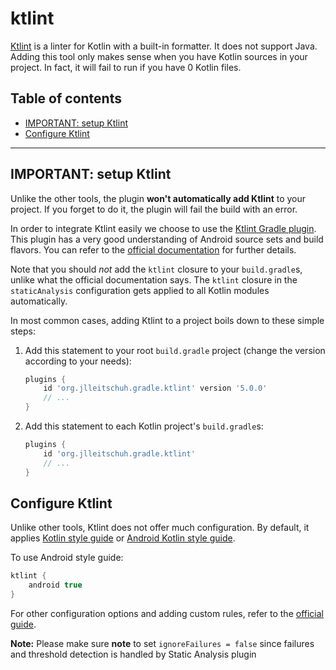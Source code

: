 # ktlint
[Ktlint](https://github.com/shyiko/ktlint) is a linter for Kotlin with a built-in formatter. It does not support Java. Adding 
this tool only makes sense when you have Kotlin sources in your project. In fact, it will fail to run if you have 0 Kotlin
files.

## Table of contents
 * [IMPORTANT: setup Ktlint](#important-setup-ktlint)
 * [Configure Ktlint](#configure-ktlint)
---

## IMPORTANT: setup Ktlint

Unlike the other tools, the plugin **won't automatically add Ktlint** to your project. If you forget to do it, the plugin will 
fail the build with an error.

In order to integrate Ktlint easily we choose to use the [Ktlint Gradle plugin](https://github.com/JLLeitschuh/ktlint-gradle/).
This plugin has a very good understanding of Android source sets and build flavors. You can refer to the
[official documentation](https://github.com/JLLeitschuh/ktlint-gradle/#how-to-use) for further details.

Note that you should _not_ add the `ktlint` closure to your `build.gradle`s, unlike what the official documentation says. The 
`ktlint` closure in the `staticAnalysis` configuration gets applied to all Kotlin modules automatically.

In most common cases, adding Ktlint to a project boils down to these simple steps:

 1. Add this statement to your root `build.gradle` project (change the version according to your needs):
    ```gradle
    plugins {
        id 'org.jlleitschuh.gradle.ktlint' version '5.0.0'
        // ...
    }
    ```
 2. Add this statement to each Kotlin project's `build.gradle`s:
    ```gradle
    plugins {
        id 'org.jlleitschuh.gradle.ktlint'
        // ...
    }
    ```
    
## Configure Ktlint

Unlike other tools, Ktlint does not offer much configuration. By default, it applies 
[Kotlin style guide](https://kotlinlang.org/docs/reference/coding-conventions.html) or 
[Android Kotlin style guide](https://android.github.io/kotlin-guides/style.html).

To use Android style guide: 

```gradle
ktlint {
    android true
}
```

For other configuration options and adding custom rules, refer to the 
[official guide](https://github.com/JLLeitschuh/ktlint-gradle/#configuration).

**Note:** Please make sure __note__ to set `ignoreFailures = false` since failures and threshold detection is handled by
Static Analysis plugin
